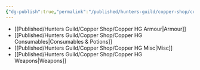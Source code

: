 ```yaml
---
{"dg-publish":true,"permalink":"/published/hunters-guild/copper-shop/copper-shop/"}
---
```


- [[Published/Hunters Guild/Copper Shop/Copper HG Armour\|Armour]]
- [[Published/Hunters Guild/Copper Shop/Copper HG Consumables\|Consumables & Potions]]
- [[Published/Hunters Guild/Copper Shop/Copper HG Misc\|Misc]]
- [[Published/Hunters Guild/Copper Shop/Copper HG Weapons\|Weapons]]